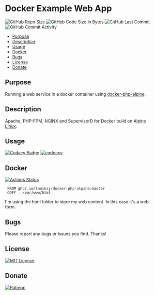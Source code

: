 # Docker Example Web App

![GitHub Repo Size](https://img.shields.io/github/repo-size/laniksj/docker-web-service)
![GitHub Code Size in Bytes](https://img.shields.io/github/languages/code-size/laniksj/docker-web-service)
![GitHub Last Commit](https://img.shields.io/github/last-commit/laniksj/docker-web-service)
![GitHub Commit Activity](https://img.shields.io/github/commit-activity/m/laniksj/docker-web-service)  

-   [Purpose](#purpose)
-   [Description](#description)
-   [Usage](#usage)
-   [Docker](#docker)
-   [Bugs](#bugs)
-   [License](#license)
-   [Donate](#donate)

## Purpose

Running a web service in a docker container using [docker-php-alpine](https://github.com/LanikSJ/docker-php-alpine).

## Description

Apache, PHP-FPM, NGINX and SupervisorD for Docker build on [Alpine Linux](http://www.alpinelinux.org/).

## Usage

[![Codacy Badge](https://app.codacy.com/project/badge/Grade/117c1f03106e48a2b9fc2a4b8830a513)](https://www.codacy.com/gh/LanikSJ/docker-web-service/dashboard?utm_source=github.com&amp;utm_medium=referral&amp;utm_content=LanikSJ/docker-web-service&amp;utm_campaign=Badge_Grade)
[![codecov](https://codecov.io/gh/LanikSJ/docker-web-service/branch/master/graph/badge.svg)](https://codecov.io/gh/LanikSJ/docker-web-service)  

## Docker

[![Actions Status](https://github.com/LanikSJ/docker-web-service/workflows/Docker%20Publish/badge.svg)](https://github.com/LanikSJ/docker-web-service/actions)

     FROM ghcr.io/laniksj/docker-php-alpine:master
     COPY . /var/www/html

I'm using the html folder to store my web content.  In this case it's a web form.

## Bugs

Please report any bugs or issues you find. Thanks!

## License

[![MIT License](https://img.shields.io/badge/license-MIT-blue)](https://en.wikipedia.org/wiki/MIT_License)

## Donate

[![Patreon](https://img.shields.io/badge/patreon-donate-red.svg)](https://www.patreon.com/laniksj/overview)

